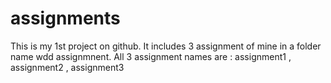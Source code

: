 # assignments
This is my 1st project on github.
It includes 3 assignment of mine in a folder name wdd assignmnent.
All 3 assignment names are : assignment1 , assignment2 , assignment3
